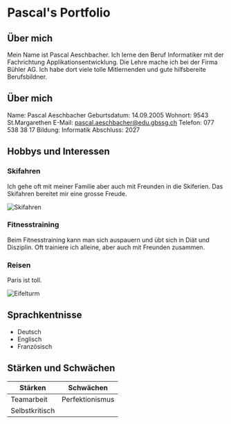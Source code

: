 # Pascal's Portfolio

## Über mich
Mein Name ist Pascal Aeschbacher. Ich lerne den Beruf Informatiker mit der Fachrichtung Applikationsentwicklung. Die Lehre mache ich bei der Firma Bühler AG. Ich habe dort viele tolle Mitlernenden und gute hilfsbereite Berufsbildner.

## Über mich

Name: Pascal Aeschbacher
Geburtsdatum: 14.09.2005
Wohnort: 9543 St.Margarethen
E-Mail: pascal.aeschbacher@edu.gbssg.ch
Telefon: 077 538 38 17
Bildung: Informatik
Abschluss: 2027

## Hobbys und Interessen

### Skifahren

Ich gehe oft mit meiner Familie aber auch mit Freunden in die Skiferien. Das Skifahren bereitet mir eine grosse Freude.

![Skifahren](Images/Skier.png)

### Fitnesstraining

Beim Fitnesstraining kann man sich auspauern und übt sich in Diät und Disziplin. Oft trainiere ich alleine, aber auch mit Freunden zusammen.

### Reisen

Paris ist toll.

![Eifelturm](Images/Paris.png)

## Sprachkentnisse

- Deutsch
- Englisch
- Französisch

## Stärken und Schwächen

|Stärken|Schwächen|
|-------|-------|
|Teamarbeit|Perfektionismus|
|Selbstkritisch|